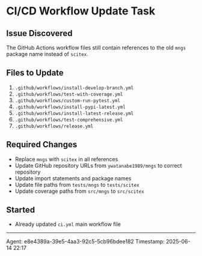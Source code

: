 # CI/CD Workflow Update Task

## Issue Discovered
The GitHub Actions workflow files still contain references to the old `mngs` package name instead of `scitex`.

## Files to Update
1. `.github/workflows/install-develop-branch.yml`
2. `.github/workflows/test-with-coverage.yml`
3. `.github/workflows/custom-run-pytest.yml`
4. `.github/workflows/install-pypi-latest.yml`
5. `.github/workflows/install-latest-release.yml`
6. `.github/workflows/test-comprehensive.yml`
7. `.github/workflows/release.yml`

## Required Changes
- Replace `mngs` with `scitex` in all references
- Update GitHub repository URLs from `ywatanabe1989/mngs` to correct repository
- Update import statements and package names
- Update file paths from `tests/mngs` to `tests/scitex`
- Update coverage paths from `src/mngs` to `src/scitex`

## Started
- Already updated `ci.yml` main workflow file

---
Agent: e8e4389a-39e5-4aa3-92c5-5cb96bdee182
Timestamp: 2025-06-14 22:17